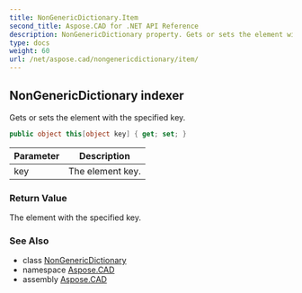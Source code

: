 ```yaml
---
title: NonGenericDictionary.Item
second_title: Aspose.CAD for .NET API Reference
description: NonGenericDictionary property. Gets or sets the element with the specified key
type: docs
weight: 60
url: /net/aspose.cad/nongenericdictionary/item/
---
```

## NonGenericDictionary indexer

Gets or sets the element with the specified key.

```csharp
public object this[object key] { get; set; }
```

| Parameter | Description |
| --- | --- |
| key | The element key. |

### Return Value

The element with the specified key.

### See Also

* class [NonGenericDictionary](../)
* namespace [Aspose.CAD](../../nongenericdictionary/)
* assembly [Aspose.CAD](../../../)


